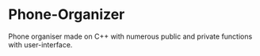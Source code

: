 # Phone-Organizer
Phone organiser made on C++ with numerous public and private functions with user-interface. 
